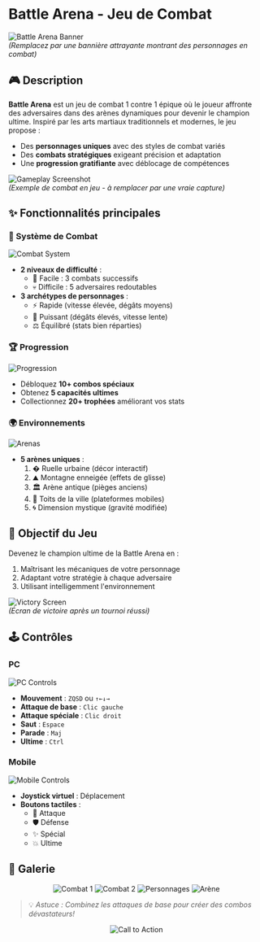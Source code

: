 # Battle Arena - Jeu de Combat

![Battle Arena Banner](https://via.placeholder.com/1200x400?text=Battle+Arena+Banner)  
*(Remplacez par une bannière attrayante montrant des personnages en combat)*

## 🎮 Description
**Battle Arena** est un jeu de combat 1 contre 1 épique où le joueur affronte des adversaires dans des arènes dynamiques pour devenir le champion ultime. Inspiré par les arts martiaux traditionnels et modernes, le jeu propose :
- Des **personnages uniques** avec des styles de combat variés
- Des **combats stratégiques** exigeant précision et adaptation
- Une **progression gratifiante** avec déblocage de compétences

![Gameplay Screenshot](https://via.placeholder.com/800x450?text=Gameplay+Screenshot)  
*(Exemple de combat en jeu - à remplacer par une vraie capture)*

## ✨ Fonctionnalités principales

### 🥋 Système de Combat
![Combat System](https://via.placeholder.com/400x225?text=Combat+System)
- **2 niveaux de difficulté** :
  - 🔰 Facile : 3 combats successifs
  - 💀 Difficile : 5 adversaires redoutables
- **3 archétypes de personnages** :
  - ⚡ Rapide (vitesse élevée, dégâts moyens)
  - 💪 Puissant (dégâts élevés, vitesse lente)
  - ⚖ Équilibré (stats bien réparties)

### 🏆 Progression
![Progression](https://via.placeholder.com/400x225?text=Progression+System)
- Débloquez **10+ combos spéciaux**
- Obtenez **5 capacités ultimes**
- Collectionnez **20+ trophées** améliorant vos stats

### 🌍 Environnements
![Arenas](https://via.placeholder.com/800x225?text=Dynamic+Arenas)
- **5 arènes uniques** :
  1. � Ruelle urbaine (décor interactif)
  2. ⛰ Montagne enneigée (effets de glisse)
  3. 🏛 Arène antique (pièges anciens)
  4. 🌆 Toits de la ville (plateformes mobiles)
  5. 🌀 Dimension mystique (gravité modifiée)

## 🎯 Objectif du Jeu
Devenez le champion ultime de la Battle Arena en :
1. Maîtrisant les mécaniques de votre personnage
2. Adaptant votre stratégie à chaque adversaire
3. Utilisant intelligemment l'environnement

![Victory Screen](https://via.placeholder.com/600x300?text=Victory+Screen)  
*(Écran de victoire après un tournoi réussi)*

## 🕹️ Contrôles

### PC
![PC Controls](https://via.placeholder.com/400x200?text=PC+Controls)
- **Mouvement** : `ZQSD` ou `↑←↓→`
- **Attaque de base** : `Clic gauche`
- **Attaque spéciale** : `Clic droit`
- **Saut** : `Espace`
- **Parade** : `Maj`
- **Ultime** : `Ctrl`

### Mobile
![Mobile Controls](https://via.placeholder.com/400x200?text=Mobile+Controls)
- **Joystick virtuel** : Déplacement
- **Boutons tactiles** : 
  - 👊 Attaque
  - 🛡️ Défense
  - ✨ Spécial
  - 💥 Ultime

## 📸 Galerie
<div align="center">
  <img src="https://via.placeholder.com/250x150?text=Screenshot+1" alt="Combat 1">
  <img src="https://via.placeholder.com/250x150?text=Screenshot+2" alt="Combat 2">
  <img src="https://via.placeholder.com/250x150?text=Screenshot+3" alt="Personnages">
  <img src="https://via.placeholder.com/250x150?text=Screenshot+4" alt="Arène">
</div>



> 💡 *Astuce : Combinez les attaques de base pour créer des combos dévastateurs!*

<div align="center">
  <img src="https://via.placeholder.com/800x100?text=Join+the+Battle+Today!" alt="Call to Action">
</div>
